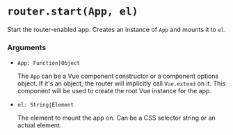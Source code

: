 # `router.start(App, el)`

Start the router-enabled app. Creates an instance of `App` and mounts it to `el`.

### Arguments

- `App: Function|Object`

  The `App` can be a Vue component constructor or a component options object. If it's an object, the router will implicitly call `Vue.extend` on it. This component will be used to create the root Vue instance for the app.

- `el: String|Element`

  The element to mount the app on. Can be a CSS selector string or an actual element.
